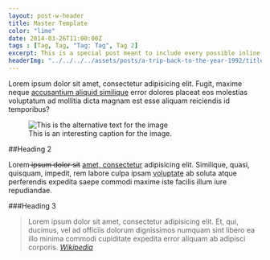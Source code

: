 ```yaml
---
layout: post-w-header
title: Master Template
color: "lime"
date: 2014-03-26T11:00:00Z
tags : [Tag, Tag, "Tag: Tag", Tag 2]
excerpt: This is a special post meant to include every possible inline and block level element so it's easier to debug them.
headerImg: "../../../../assets/posts/a-trip-back-to-the-year-1992/titleImage.png"
---
```

Lorem ipsum dolor sit amet, consectetur adipisicing elit. Fugit, maxime neque [accusantium aliquid similique][youtube] error dolores placeat eos molestias voluptatum ad mollitia dicta magnam est esse aliquam reiciendis id temporibus?

<div>
<figure>
	<img src="http://placehold.it/160x90" alt="This is the alternative text for the image">
	<figcaption>This is an interesting caption for the image.</figcaption>
</figure>
</div>

##Heading 2

Lorem<del> ipsum dolor sit</del> <ins>amet, consectetur</ins> adipisicing elit. Similique, quasi, quisquam, impedit, rem labore culpa ipsam <abbr title="This is the abbrevation">voluptate</abbr> ab soluta atque perferendis expedita saepe commodi maxime iste facilis illum iure repudiandae.

###Heading 3

> Lorem ipsum dolor sit amet, consectetur adipisicing elit. Et, qui, ducimus, vel ad officiis dolorum dignissimos numquam sint libero ea illo minima commodi cupiditate expedita error aliquam ab adipisci corporis. <cite>[Wikipedia][source]</cite>

[source]: http://www.wikipedia.com
[youtube]: http://www.youtube.com